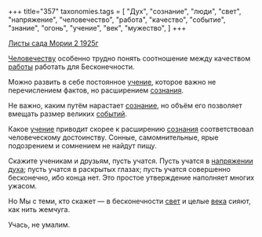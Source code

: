 +++
title="357"
taxonomies.tags = [
 "Дух",
 "сознание",
 "люди",
 "свет",
 "напряжение",
 "человечество",
 "работа",
 "качество",
 "событие",
 "знание",
 "огонь",
 "учение",
 "век",
 "мужество",
]
+++

[Листы сада Мории 2 1925г](/agni/1925)

[Человечеству](/tags/человечество) особенно трудно понять соотношение между качеством [работы](/tags/мужество) работать для Бесконечности.   

Можно развить в себе постоянное [учение](/tags/учение), которое важно не перечислением фактов, но расширением [сознания](/tags/сознание).   

Не важно, каким путём нарастает [сознание](/tags/сознание), но объём его позволяет вмещать размер великих [событий](/tags/событие).   

Какое [учение](/tags/учение) приводит скорее к расширению [сознания](/tags/огонь) соответствовал человеческому достоинству. Сонные, самомнительные, ярые подозрением и сомнением не найдут пищу.   

Скажите ученикам и друзьям, пусть учатся. Пусть учатся в [напряжении](/tags/напряжение) [духа](/tags/Дух); пусть учатся в раскрытых глазах; пусть учатся совершенно бесконечно, ибо конца нет. Это простое утверждение наполняет многих ужасом.   

Но Мы с теми, кто скажет — в бесконечности [свет](/tags/свет) и целые [века](/tags/век) сияют, как нить жемчуга.   

Учась, не умалим.   

